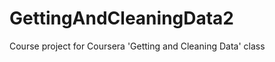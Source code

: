 GettingAndCleaningData2
=======================

Course project for Coursera 'Getting and Cleaning Data' class
